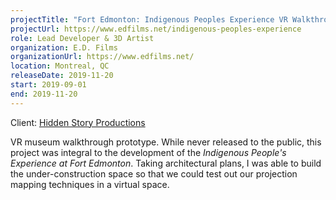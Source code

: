 ```yaml
---
projectTitle: "Fort Edmonton: Indigenous Peoples Experience VR Walkthrough"
projectUrl: https://www.edfilms.net/indigenous-peoples-experience
role: Lead Developer & 3D Artist
organization: E.D. Films
organizationUrl: https://www.edfilms.net/
location: Montreal, QC
releaseDate: 2019-11-20
start: 2019-09-01
end: 2019-11-20
---
```


Client: [Hidden Story Productions](#)

VR museum walkthrough prototype. While never released to the public, this project was integral to the development of the *Indigenous People's Experience at Fort Edmonton*. Taking architectural plans, I was able to build the under-construction space so that we could test out our projection mapping techniques in a virtual space.
